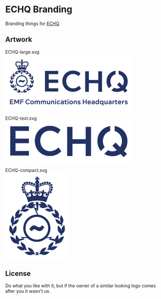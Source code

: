 
# ECHQ Branding

Branding things for [ECHQ](https://echq.org.uk)

## Artwork

ECHQ-large.svg  
<img src="images/ECHQ-large.png" width="400">

ECHQ-text.svg  
<img src="images/ECHQ-text.png" width="400">

ECHQ-compact.svg  
<img src="images/ECHQ-small.png" width="200">


## License

Do what you like with it, but if the owner of a similar looking logo comes after you it wasn't us.

